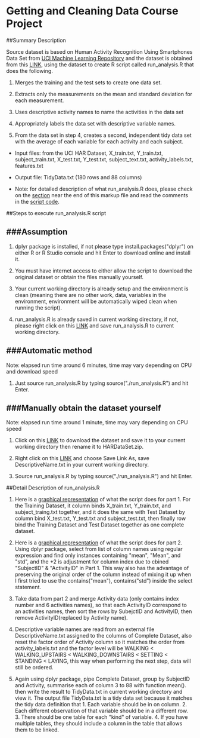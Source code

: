 Getting and Cleaning Data Course Project
========================================
##Summary Description

Source dataset is based on Human Activity Recognition Using Smartphones Data Set from [UCI Machine Learning Repository](http://archive.ics.uci.edu/ml/datasets/Human+Activity+Recognition+Using+Smartphones) and the dataset is obtained from this [LINK](https://d396qusza40orc.cloudfront.net/getdata%2Fprojectfiles%2FUCI%20HAR%20Dataset.zip), using the dataset to create R script called run_analysis.R that does the following. 

1. Merges the training and the test sets to create one data set.

2. Extracts only the measurements on the mean and standard deviation for each measurement. 

3. Uses descriptive activity names to name the activities in the data set

4. Appropriately labels the data set with descriptive variable names. 

5. From the data set in step 4, creates a second, independent tidy data set with the average of each variable for each activity and each subject.

* Input files: from the UCI HAR Dataset, X_train.txt, Y_train.txt, subject_train.txt, X_test.txt, Y_test.txt, subject_text.txt, activity_labels.txt, features.txt

* Output file: TidyData.txt (180 rows and 88 columns)

* Note: for detailed description of what run_analysis.R does, please check on the [section](https://github.com/courseramchen2k2/GetDataProject#detail-description-of-run_analysisr) near the end of this markup file and read the comments in the [script code](https://github.com/courseramchen2k2/GetDataProject/blob/master/run_analysis.R).


##Steps to execute run_analysis.R script

###Assumption
-------------
1. dplyr package is installed, if not please type install.packages("dplyr") on either R or R Studio console and hit Enter to download online and install it.

2. You must have internet access to either allow the script to download the original dataset or obtain the files manually yourself.

3. Your current working directory is already setup and the environment is clean (meaning there are no other work, data, variables in the environment, environment will be automatically wiped clean when running the script).

4. run_analysis.R is already saved in current working directory, if not, please right click on this [LINK](https://raw.githubusercontent.com/courseramchen2k2/GetDataProject/master/run_analysis.R) and save run_analysis.R to current working directory.

###Automatic method
-------------------
Note: elapsed run time around 6 minutes, time may vary depending on CPU and download speed

1. Just source run_analysis.R by typing source("./run_analysis.R") and hit Enter.


###Manually obtain the dataset yourself
---------------------------------------
Note: elapsed run time around 1 minute, time may vary depending on CPU speed

1. Click on this [LINK](https://d396qusza40orc.cloudfront.net/getdata%2Fprojectfiles%2FUCI%20HAR%20Dataset.zip) to download the dataset and save it to your current working directory then rename it to HARDataSet.zip.

2. Right click on this [LINK](https://raw.githubusercontent.com/courseramchen2k2/GetDataProject/master/DescriptiveName.txt) and choose Save Link As, save DescriptiveName.txt in your current working directory.

3. Source run_analysis.R by typing source("./run_analysis.R") and hit Enter.


##Detail Description of run_analysis.R
1. Here is a [graphical representation](https://github.com/courseramchen2k2/GetDataProject/blob/master/GraphicalExplainationStep1.jpg) of what the script does for part 1. For the Training Dataset, it column binds X_train.txt, Y_train.txt, and subject_traing.txt together, and it does the same with Test Dataset by column bind X_test.txt, Y_test.txt and subject_test.txt, then finally row bind the Training Dataset and Test Dataset together as one complete dataset.

2. Here is a [graphical representation](https://github.com/courseramchen2k2/GetDataProject/blob/master/GraphicalExplainationStep2.jpg) of what the script does for part 2. Using dplyr package, select from list of column names using regular expression and find only instances containing "mean", "Mean", and "std", and the +2 is adjustment for column index due to cbined "SubjectID" & "ActivityID" in Part 1. This way also has the advantage of preserving the original order of the column instead of mixing it up when I first tried to use the contains("mean"), contains("std") inside the select statement. 

3. Take data from part 2 and merge Activity data (only contains index number and 6 activities names), so that each ActivityID correspond to an activities names, then sort the rows by SubejctID and ActivityID, then remove ActivityID(replaced by Activity name).

4. Descriptive variable names are read from an external file DescriptiveName.txt assigned to the columns of Complete Dataset, also reset the factor order of Activity column so it matches the order from activity_labels.txt and the factor level will be WALKING < WALKING_UPSTAIRS < WALKING_DOWNSTAIRS < SETTING < STANDING < LAYING, this way when performing the next step, data will still be ordered.

5. Again using dplyr package, pipe Complete Dataset, group by SubjectID and Activity, summarise each of column 3 to 88 with function mean(). then write the result to TidyData.txt in current working directory and view it.  The output file TidyData.txt is a tidy data set because it matches the tidy data definition that 1. Each variable should be in on column.  2. Each different observation of that variable should be in a different row. 3. There should be one table for each "kind" of variable. 4. If you have multiple tables, they should include a column in the table that allows them to be linked.